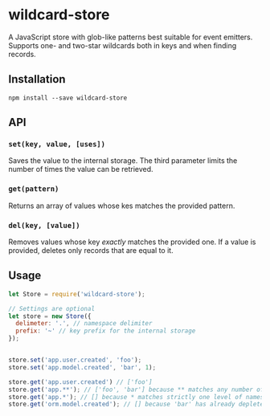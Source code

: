 # wildcard-store

A JavaScript store with glob-like patterns best suitable for event emitters. Supports one- and two-star wildcards both in keys and when finding records.


## Installation

`npm install --save wildcard-store`


## API

### `set(key, value, [uses])`

Saves the value to the internal storage. The third parameter limits the number of times the value can be retrieved.

### `get(pattern)`

Returns an array of values whose kes matches the provided pattern.

### `del(key, [value])`

Removes values whose key *exactly* matches the provided one. If a value is provided, deletes only records that are equal to it.


## Usage

```javascript
let Store = require('wildcard-store');

// Settings are optional
let store = new Store({
  delimeter: '.', // namespace delimiter
  prefix: '~' // key prefix for the internal storage
});


store.set('app.user.created', 'foo');
store.set('app.model.created', 'bar', 1);

store.get('app.user.created') // ['foo']
store.get('app.**'); // ['foo', 'bar'] because ** matches any number of namespaces
store.get('app.*'); // [] because * matches strictly one level of namespaces
store.get('orm.model.created'); // [] because 'bar' has already depleted its limit
```
